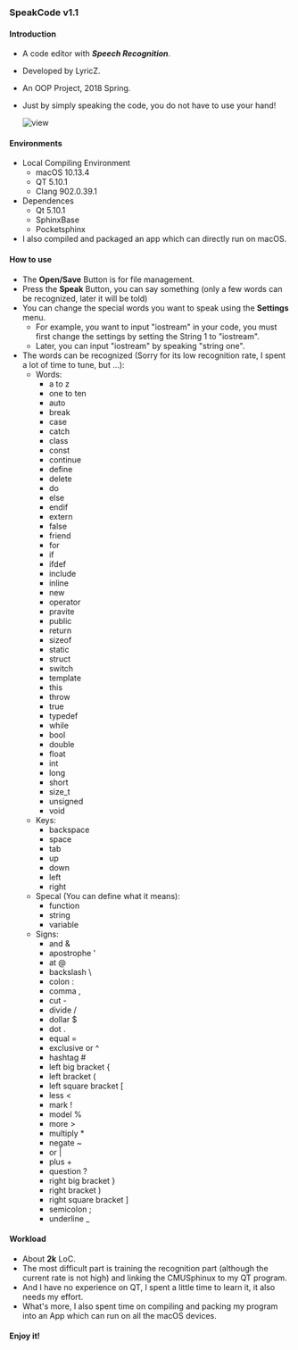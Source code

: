 ### SpeakCode v1.1

#### Introduction

- A code editor with ***Speech Recognition***.

- Developed by LyricZ.

- An OOP Project, 2018 Spring.

- Just by simply speaking the code, you do not have to use your hand!

  ![view](http://otxp6khet.bkt.clouddn.com/view.png)

#### Environments

- Local Compiling Environment
  - macOS 10.13.4
  - QT 5.10.1
  - Clang 902.0.39.1
- Dependences
  - Qt 5.10.1
  - SphinxBase
  - Pocketsphinx
- I also compiled and packaged an app which can directly run on macOS.

#### How to use

- The **Open/Save** Button is for file management.
- Press the **Speak** Button, you can say something (only a few words can be recognized, later it will be told)
- You can change the special words you want to speak using the **Settings** menu.
  - For example, you want to input "iostream" in your code, you must first change the settings by setting the String 1 to "iostream".
  - Later, you can input "iostream" by speaking "string one".
- The words can be recognized (Sorry for its low recognition rate, I spent a lot of time to tune, but ...):
  - Words:
    - a to z
    - one to ten
    - auto
    - break
    - case
    - catch
    - class
    - const
    - continue
    - define
    - delete
    - do
    - else
    - endif
    - extern
    - false
    - friend
    - for
    - if
    - ifdef
    - include
    - inline
    - new
    - operator
    - pravite
    - public
    - return
    - sizeof
    - static
    - struct
    - switch
    - template
    - this
    - throw
    - true
    - typedef
    - while
    - bool
    - double
    - float
    - int
    - long
    - short
    - size_t
    - unsigned
    - void
  - Keys:
    - backspace
    - space
    - tab
    - up
    - down
    - left
    - right
  - Specal (You can define what it means):
    - function
    - string
    - variable
  - Signs:
    - and &
    - apostrophe '
    - at @
    - backslash \
    - colon :
    - comma ,
    - cut -
    - divide /
    - dollar $
    - dot .
    - equal =
    - exclusive or ^
    - hashtag #
    - left big bracket {
    - left bracket (
    - left square bracket [
    - less <
    - mark !
    - model %
    - more >
    - multiply *
    - negate ~
    - or |
    - plus +
    - question ?
    - right big bracket }
    - right bracket )
    - right square bracket ]
    - semicolon ;
    - underline _

#### Workload

- About **2k** LoC.
- The most difficult part is training the recognition part (although the current rate is not high) and linking the CMUSphinux to my QT program.
- And I have no experience on QT, I spent a little time to learn it, it also needs my effort.
- What's more, I also spent time on compiling and packing my program into an App which can run on all the macOS devices.

#### Enjoy it!